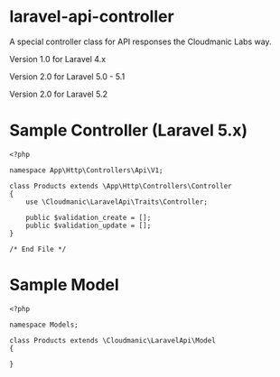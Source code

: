 laravel-api-controller
======================

A special controller class for API responses the Cloudmanic Labs way.

Version 1.0 for Laravel 4.x

Version 2.0 for Laravel 5.0 - 5.1

Version 2.0 for Laravel 5.2

Sample Controller (Laravel 5.x)
======================

```
<?php 

namespace App\Http\Controllers\Api\V1;
	
class Products extends \App\Http\Controllers\Controller
{
	use \Cloudmanic\LaravelApi\Traits\Controller;
	
	public $validation_create = [];
	public $validation_update = [];	
}

/* End File */
```

Sample Model
======================

```
<?php

namespace Models;

class Products extends \Cloudmanic\LaravelApi\Model
{

}
```
